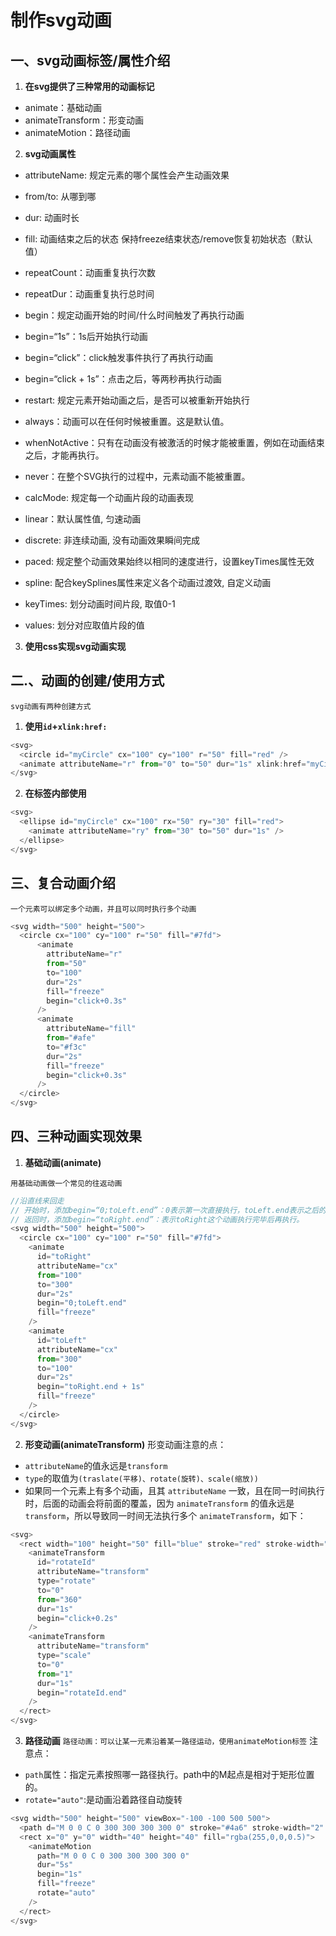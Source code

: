 # 制作svg动画

## 一、svg动画标签/属性介绍
1. **在svg提供了三种常用的动画标记**

- animate：基础动画
- animateTransform：形变动画
- animateMotion：路径动画

2. **svg动画属性**
- attributeName: 规定元素的哪个属性会产生动画效果
- from/to: 从哪到哪
- dur: 动画时长
- fill: 动画结束之后的状态 保持freeze结束状态/remove恢复初始状态（默认值）

- repeatCount：动画重复执行次数
- repeatDur：动画重复执行总时间
- begin：规定动画开始的时间/什么时间触发了再执行动画
- begin=“1s”：1s后开始执行动画
- begin=“click”：click触发事件执行了再执行动画
- begin=“click + 1s”：点击之后，等两秒再执行动画
- restart: 规定元素开始动画之后，是否可以被重新开始执行
- always：动画可以在任何时候被重置。这是默认值。
- whenNotActive：只有在动画没有被激活的时候才能被重置，例如在动画结束之后，才能再执行。
- never：在整个SVG执行的过程中，元素动画不能被重置。
- calcMode: 规定每一个动画片段的动画表现
- linear：默认属性值, 匀速动画
- discrete: 非连续动画, 没有动画效果瞬间完成
- paced: 规定整个动画效果始终以相同的速度进行，设置keyTimes属性无效
- spline: 配合keySplines属性来定义各个动画过渡效, 自定义动画
- keyTimes: 划分动画时间片段, 取值0-1
- values: 划分对应取值片段的值

3. **使用css实现svg动画实现**
## 二.、动画的创建/使用方式
`svg动画有两种创建方式`
1. **使用`id`+`xlink:href:`**
```js
<svg>
  <circle id="myCircle" cx="100" cy="100" r="50" fill="red" />
  <animate attributeName="r" from="0" to="50" dur="1s" xlink:href="myCircle" />
</svg>
```
<showSvg>
  <template #svgCode>
    <svg>
      <circle id="myCircle" cx="100" cy="100" r="50" fill="red" />
      <animate attributeName="r" from="0" to="50" dur="1s" xlink:href="#myCircle" />
    </svg>
  </template>
</showSvg>

2. **在标签内部使用**
```js
<svg>
  <ellipse id="myCircle" cx="100" rx="50" ry="30" fill="red">
    <animate attributeName="ry" from="30" to="50" dur="1s" />
  </ellipse>
</svg>
```


## 三、复合动画介绍
`一个元素可以绑定多个动画，并且可以同时执行多个动画`
```js
<svg width="500" height="500">
  <circle cx="100" cy="100" r="50" fill="#7fd">
      <animate
        attributeName="r"
        from="50"
        to="100"
        dur="2s"
        fill="freeze"
        begin="click+0.3s"
      />
      <animate
        attributeName="fill"
        from="#afe"
        to="#f3c"
        dur="2s"
        fill="freeze"
        begin="click+0.3s"
      />
  </circle>
</svg>
```
<showSvg>
  <template #svgCode>
    <div>点一下👇</div>
    <svg width="500" height="500">    
      <circle cx="100" cy="100" r="50" fill="#7fd">
          <animate
            attributeName="r"
            from="50"
            to="100"
            dur="2s"
            fill="freeze"
            begin="click+0.3s"
          />
          <animate
            attributeName="fill"
            from="#afe"
            to="#f3c"
            dur="2s"
            fill="freeze"
            begin="click+0.3s"
          />
      </circle>
    </svg>
  </template>
</showSvg>

## 四、三种动画实现效果
1. **基础动画(animate)**

`用基础动画做一个常见的往返动画`
```js
//沿直线来回走
// 开始时，添加begin=“0;toLeft.end”：0表示第一次直接执行，toLeft.end表示之后的每一次toLeft这个动画执行完毕后再执行。
// 返回时，添加begin=“toRight.end”：表示toRight这个动画执行完毕后再执行。
<svg width="500" height="500">
  <circle cx="100" cy="100" r="50" fill="#7fd">
    <animate
      id="toRight"
      attributeName="cx"
      from="100"
      to="300"
      dur="2s"
      begin="0;toLeft.end"
      fill="freeze"
    />
    <animate
      id="toLeft"
      attributeName="cx"
      from="300"
      to="100"
      dur="2s"
      begin="toRight.end + 1s"
      fill="freeze"
    />
  </circle>
</svg>
```
<showSvg>
  <template #svgCode>
    <svg width="500" height="500">
      <circle cx="100" cy="100" r="50" fill="#7fd">
        <animate
          id="toRight"
          attributeName="cx"
          from="100"
          to="300"
          dur="2s"
          begin="0;toLeft.end"
          fill="freeze"
        />
        <animate
          id="toLeft"
          attributeName="cx"
          from="300"
          to="100"
          dur="2s"
          begin="toRight.end"
          fill="freeze"
        />
      </circle>
    </svg>
  </template>
</showSvg>

2. **形变动画(animateTransform)**
形变动画注意的点：
- `attributeName`的值永远是`transform`
- `type`的取值为`(traslate(平移)、rotate(旋转)、scale(缩放))`
- 如果同一个元素上有多个动画，且其 `attributeName` 一致，且在同一时间执行时，后面的动画会将前面的覆盖，因为 `animateTransform` 的值永远是`transform`，所以导致同一时间无法执行多个 `animateTransform`，如下：
```js
<svg>
  <rect width="100" height="50" fill="blue" stroke="red" stroke-width="4">
    <animateTransform
      id="rotateId"
      attributeName="transform"
      type="rotate"
      to="0"
      from="360"
      dur="1s"
      begin="click+0.2s"
    />
    <animateTransform
      attributeName="transform"
      type="scale"
      to="0"
      from="1"
      dur="1s"
      begin="rotateId.end"
    />
  </rect>
</svg>
```

<showSvg>
  <template #svgCode>
    <svg>
      <rect width="100" height="50" fill="blue" stroke="red" stroke-width="4">
        <animateTransform
          id="scaleId"
          attributeName="transform"
          type="scale"
          from="0"
          to="1"
          dur="1s"
        />
        <animateTransform
          attributeName="transform"
          type="rotate"
          from="0"
          to="360"
          dur="1s"
          begin="scaleId.end"
        />
      </rect>
    </svg>
  </template>
</showSvg>

3. **路径动画**
`路径动画：可以让某一元素沿着某一路径运动，使用animateMotion标签`
注意点：
- `path`属性：指定元素按照哪一路径执行。path中的M起点是相对于矩形位置的。
- `rotate="auto"`:是动画沿着路径自动旋转
```js
<svg width="500" height="500" viewBox="-100 -100 500 500">
  <path d="M 0 0 C 0 300 300 300 300 0" stroke="#4a6" stroke-width="2" fill="none"></path>
  <rect x="0" y="0" width="40" height="40" fill="rgba(255,0,0,0.5)">
    <animateMotion
      path="M 0 0 C 0 300 300 300 300 0"
      dur="5s"
      begin="1s"
      fill="freeze"
      rotate="auto"
    />
  </rect>
</svg>
```

<showSvg>
  <template #svgCode>
    <svg width="500" height="500" viewBox="-100 -100 500 500">
      <path d="M 0 0 C 0 300 300 300 300 0" stroke="#4a6" stroke-width="2" fill="none"></path>
      <rect x="0" y="0" width="40" height="40" fill="rgba(255,0,0,0.5)">
        <animateMotion
          path="M 0 0 C 0 300 300 300 300 0"
          dur="1s"
          begin="1s"
          fill="freeze"
          rotate="auto"
          restart
        />
      </rect>
    </svg>
  </template>
</showSvg>

<script setup>
import showSvg from '../../components/showSvg.vue'
</script>